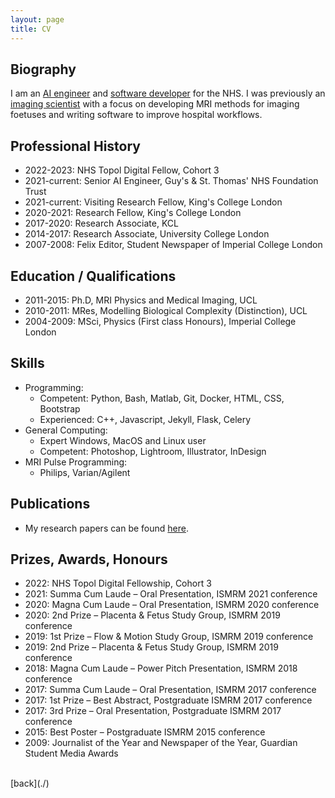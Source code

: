 ```yaml
---
layout: page
title: CV
---
```


## Biography

I am an <u class="dotted_u">AI engineer</u> and <u class="dotted_u">software developer</u> for the NHS. I was previously an <u class="dotted_u">imaging scientist</u> with a focus on developing MRI methods for imaging foetuses and writing software to improve hospital workflows.

## Professional History

- 2022-2023: NHS Topol Digital Fellow, Cohort 3
- 2021-current: Senior AI Engineer, Guy's & St. Thomas' NHS Foundation Trust
- 2021-current: Visiting Research Fellow, King's College London
- 2020-2021: Research Fellow, King's College London
- 2017-2020: Research Associate, KCL
- 2014-2017: Research Associate, University College London
- 2007-2008: Felix Editor, Student Newspaper of Imperial College London

## Education / Qualifications

- 2011-2015: Ph.D, MRI Physics and Medical Imaging, UCL
- 2010-2011: MRes, Modelling Biological Complexity (Distinction), UCL
- 2004-2009: MSci, Physics (First class Honours), Imperial College London

## Skills
- Programming:
    - Competent: Python, Bash, Matlab, Git, Docker, HTML, CSS, Bootstrap
    - Experienced: C++, Javascript, Jekyll, Flask, Celery
- General Computing:
    - Expert Windows, MacOS and Linux user
    - Competent: Photoshop, Lightroom, Illustrator, InDesign
- MRI Pulse Programming:
    - Philips, Varian/Agilent

## Publications
- My research papers can be found [here](./publications).

## Prizes, Awards, Honours
- 2022: NHS Topol Digital Fellowship, Cohort 3
- 2021:	Summa Cum Laude – Oral Presentation, ISMRM 2021 conference
- 2020:	Magna Cum Laude – Oral Presentation, ISMRM 2020 conference
- 2020:	2nd Prize – Placenta & Fetus Study Group, ISMRM 2019 conference
- 2019:	1st Prize – Flow & Motion Study Group, ISMRM 2019 conference
- 2019:	2nd Prize – Placenta & Fetus Study Group, ISMRM 2019 conference
- 2018:	Magna Cum Laude – Power Pitch Presentation, ISMRM 2018 conference
- 2017:	Summa Cum Laude – Oral Presentation, ISMRM 2017 conference
- 2017:	1st Prize – Best Abstract, Postgraduate ISMRM 2017 conference
- 2017:	3rd Prize – Oral Presentation, Postgraduate ISMRM 2017 conference
- 2015:	Best Poster – Postgraduate ISMRM 2015 conference
- 2009:	Journalist of the Year and Newspaper of the Year, Guardian Student Media Awards

<br />
[back](./)
